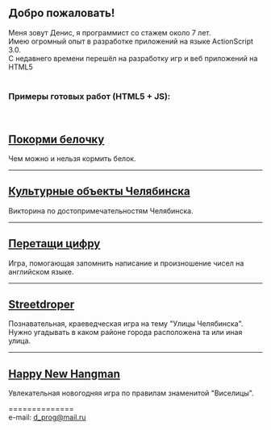 ## Добро пожаловать!

Меня зовут Денис, я программист со стажем около 7 лет.<br> 
Имею огромный опыт в разработке приложений на языке ActionScript 3.0.<br>
С недавнего времени перешёл на разработку игр и веб приложений на HTML5<br>
<br>
### Примеры готовых работ (HTML5 + JS):
<br>
<h2><a href="https://denisbaev.github.io/Sqfood">Покорми белочку</a></h2> 
Чем можно и нельзя кормить белок.

___

<h2><a href="https://denisbaev.github.io/Objects74">Культурные объекты Челябинска</a></h2> 
Викторина по достопримечательностям Челябинска.

___

<h2><a href="https://denisbaev.github.io/ddnumbers"> Перетащи цифру</a></h2> 
Игра, помогающая запомнить написание и произношение чисел на английском языке.

___

<h2><a href="https://denisbaev.github.io/streetsdrop74"> Streetdroper</a></h2>
Познавательная, краеведческая игра на тему "Улицы Челябинска". Нужно угадывать в каком районе города расположена та или иная улица.

___

<h2><a href="https://denisbaev.github.io/happyhangman">Happy New Hangman</a></h2>
Увлекательная новогодняя игра по правилам знаменитой "Виселицы".

==============
<br>
                                                                                e-mail: <a>d_prog@mail.ru</a>


